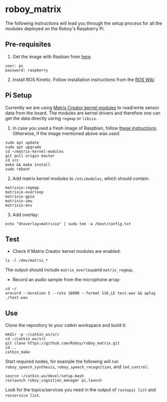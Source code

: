 # roboy_matrix
The following instructions will lead you through the setup process for all the modules deployed on the Roboy's Raspberry Pi.

## Pre-requisites
1. Get the image with Rasbian from [here](https://drive.google.com/open?id=1AAVTsoHEOwQvT1hpvIBMKmyn1j7TyBZE) 
```
user: pi
password: raspberry
```
2. Install ROS Kinetic. Follow installation instructions from the [ROS Wiki](http://wiki.ros.org/ROSberryPi/Installing%20ROS%20Kinetic%20on%20the%20Raspberry%20Pi)

## Pi Setup
Currently we are using [Matrix Creator kernel modules](https://github.com/matrix-io/matrixio-kernel-modules) to read/wirte sensor data from the board. The modules are kernel drivers and therefore one can get the data directly usring `regmap` or `libiio`. 
1. In case you used a fresh image of Raspbian, follow [these instructions](https://github.com/matrix-io/matrixio-kernel-modules/blob/master/README.md). Otherwise, if the image mentioned above was used:
```
sudo apt update
sudo apt upgrade
cd ~/matrix-kernel-modules
git pull origin master
cd src
make && make install
sudo reboot
```
2. Add matrix kernel modules to `/etc/modules`, which should contain:
```
matrixio-regmap
matrixio-everloop
matrixio-gpio
matrixio-imu
matrixio-env
```
3. Add overlay:
```
echo "dtoverlay=matrixio" | sudo tee -a /boot/config.txt
```

## Test
- Check if Matrix Creator kernel modules are enabled:
```
ls -l /dev/matrix_*
```
The output should include `matrix_everloop`and `matrix_regmap`.
- Record an audio sample from the microphone array:
```
cd ~/
arecord --duration 5 --rate 16000 --format S16_LE test.wav && aplay ./test.wav
```
## Use
Clone the repository to your catkin workspace and build it:
```
mkdir -p ~/catkin_ws/src
cd ~/catkin_ws/src
git clone https://github.com/Roboy/roboy_matrix.git
cd ..
catkin_make
```
Start required nodes, for example the following will run `roboy_speech_synthesis`, `roboy_speech_recognition`, and `led_control`:
```
source ~/catkin_ws/devel/setup.bash
roslaunch roboy_cognition_manager pi.launch
```
Look for the topics/services you need in the output of `rostopic list` and `rosservice list`.
